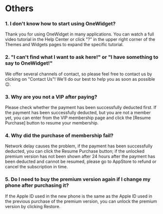 # Others
### 1. I don't know how to start using OneWidget?
Thank you for using OneWidget in many applications. You can watch a full video tutorial in the Help Center or click "?" in the upper right corner of the Themes and Widgets pages to expand the specific tutorial. 

### 2. "I can't find what I want to ask here!" or "I have something to say to OneWidget!"
We offer several channels of contact, so please feel free to contact us by clicking on "Contact Us"! We'll do our best to help you as soon as possible 😉.

### 3. Why are you not a VIP after paying?
Please check whether the payment has been successfully deducted first. If the payment has been successfully deducted, but you are not a member yet, you can enter from the VIP membership page and click the [Resume Purchase] button to resume your membership.

### 4. Why did the purchase of membership fail?
Network delay causes the problem, if the payment has been successfully deducted, you can click the Resume Purchase button; if the unlocked premium version has not been shown after 24 hours after the payment has been deducted and cannot be resumed, please go to AppStore to refund or cancel the subscription in time.

### 5. Do I need to buy the premium version again if I change my phone after purchasing it?
If the Apple ID used in the new phone is the same as the Apple ID used in the previous purchase of the premium version, you can unlock the premium version by clicking Restore.
